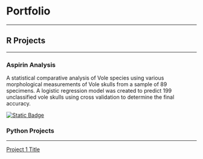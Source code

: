 # Portfolio

---

## R Projects

---

### Aspirin Analysis

A statistical comparative analysis of Vole species using various morphological measurements of Vole skulls from a sample of 89 specimens. A logistic regression model was created to predict 199 unclassified vole skulls using cross validation to determine the final accuracy. 


[![Static Badge](https://img.shields.io/badge/R_Document-grey?logo=r&labelColor=%23276DC3)](R%20Projects/Project_1.Bray.html)



### Python Projects
<hr>

[Project 1 Title](http://example.com)
